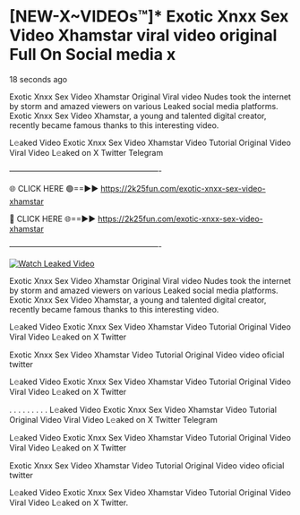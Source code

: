 # [NEW-X~VIDEOs™]* Exotic Xnxx Sex Video Xhamstar viral video original Full On Social media x

18 seconds ago

Exotic Xnxx Sex Video Xhamstar Original Viral video Nudes took the internet by storm and amazed viewers on various Leaked social media platforms. Exotic Xnxx Sex Video Xhamstar, a young and talented digital creator, recently became famous thanks to this interesting video.

L𝚎aked Video Exotic Xnxx Sex Video Xhamstar Video Tutorial Original Video Viral Video L𝚎aked on X Twitter Telegram

———————————————————-

🌐 CLICK HERE 🟢==►► https://2k25fun.com/exotic-xnxx-sex-video-xhamstar

🔴 CLICK HERE 🌐==►► https://2k25fun.com/exotic-xnxx-sex-video-xhamstar

———————————————————-

[![Watch Leaked Video](https://miro.medium.com/v2/resize:fit:828/format:webp/1*cilzJN44JGOrTw9NJCrNHA.gif "Watch Leaked Video")](https://2k25fun.com/exotic-xnxx-sex-video-xhamstar)

Exotic Xnxx Sex Video Xhamstar Original Viral video Nudes took the internet by storm and amazed viewers on various Leaked social media platforms. Exotic Xnxx Sex Video Xhamstar, a young and talented digital creator, recently became famous thanks to this interesting video.

L𝚎aked Video Exotic Xnxx Sex Video Xhamstar Video Tutorial Original Video Viral Video L𝚎aked on X Twitter

Exotic Xnxx Sex Video Xhamstar Video Tutorial Original Video video oficial twitter

L𝚎aked Video Exotic Xnxx Sex Video Xhamstar Video Tutorial Original Video Viral Video L𝚎aked on X Twitter

. . . . . . . . . L𝚎aked Video Exotic Xnxx Sex Video Xhamstar Video Tutorial Original Video Viral Video L𝚎aked on X Twitter Telegram

L𝚎aked Video Exotic Xnxx Sex Video Xhamstar Video Tutorial Original Video Viral Video L𝚎aked on X Twitter

Exotic Xnxx Sex Video Xhamstar Video Tutorial Original Video video oficial twitter

L𝚎aked Video Exotic Xnxx Sex Video Xhamstar Video Tutorial Original Video Viral Video L𝚎aked on X Twitter.